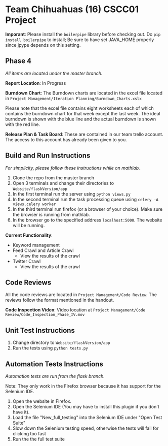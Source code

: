 Team Chihuahuas (16) CSCC01 Project
===================================
**Imporant**: Please install the `boilerpipe` library before checking out. Do `pip install boilerpipe` to install; Be sure to have set JAVA_HOME properly since jpype depends on this setting.

Phase 4
-------
_All items are located under the master branch._

**Report Location**: In Progress

**Burndown Chart**: The Burndown charts are located in the excel file located in `Project Management/Iteration Planning/Burndown_Charts.xslx`

Please note that the excel file contains eight worksheets each of which contains the burndown chart for that week except the last week. The ideal burndown is shown with the blue line and the actual burndown is shown with the red line.

**Release Plan & Task Board**: These are contained in our team trello account. The access to this account has already been given to you.

Build and Run Instructions
---------------------------
_For simplicity, please follow these instructions while on mathlab._

1. Clone the repo from the master branch
2. Open 3 terminals and change their directories to `Website/flaskVersion/app`
3. In the first terminal run the server using `python views.py`
4. In the second terminal run the task processing queue using `celery -A views.celery worker`
5. In the third terminal run firefox (or a browser of your choice). Make sure the browser is running from mathlab.
6. In the browser go to the specified address `localhost:5000`. The website will be running.

**Current Functionality**:
  
- Keyword management
- Feed Crawl and Article Crawl
  * View the results of the crawl
- Twitter Crawl
  * View the results of the crawl

Code Reviews
-----------------------
All the code reviews are located in `Project Management/Code Review`. The reviews follow the format mentioned in the handout.


**Code Inspection Video**: Video location at `Project Management/Code Review/Code_Inspection_Phase_IV.mov`

Unit Test Instructions
-----------------------

1. Change directory to `Website/flaskVersion/app`
2. Run the tests using `python tests.py`

Automation Tests Instructions
------------------------------
_Automation tests are run from the flask branch._

Note: They only work in the Firefox browser because it has support for the Selenium IDE.

1. Open the website in Firefox.
2. Open the Selenium IDE (You may have to install this plugin if you don't have it).
3. Load the file "New_full_testing" into the Selenium IDE under "Open Test Suite"
4. Slow down the Selenium testing speed, otherwise the tests will fail for clicking too fast
5. Run the the full test suite
